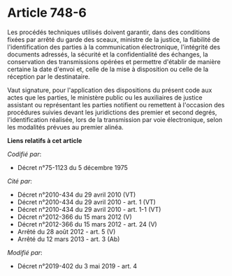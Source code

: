# Article 748-6

Les procédés techniques utilisés doivent garantir, dans des conditions fixées par arrêté du garde des sceaux, ministre de la
justice, la fiabilité de l'identification des parties à la communication électronique, l'intégrité des documents adressés, la
sécurité et la confidentialité des échanges, la conservation des transmissions opérées et permettre d'établir de manière
certaine la date d'envoi et, celle de la mise à disposition ou celle de la réception par le destinataire.

Vaut signature, pour l'application des dispositions du présent code aux actes que les parties, le ministère public ou les
auxiliaires de justice assistant ou représentant les parties notifient ou remettent à l'occasion des procédures suivies
devant les juridictions des premier et second degrés, l'identification réalisée, lors de la transmission par voie
électronique, selon les modalités prévues au premier alinéa.

**Liens relatifs à cet article**

_Codifié par_:

  - Décret n°75-1123 du 5 décembre 1975

_Cité par_:

  - Décret n°2010-434 du 29 avril 2010 (VT)
  - Décret n°2010-434 du 29 avril 2010 - art. 1 (VT)
  - Décret n°2010-434 du 29 avril 2010 - art. 1-1 (VT)
  - Décret n°2012-366 du 15 mars 2012 (V)
  - Décret n°2012-366 du 15 mars 2012 - art. 24 (V)
  - Arrêté du 28 août 2012 - art. 5 (V)
  - Arrêté du 12 mars 2013 - art. 3 (Ab)

_Modifié par_:

  - Décret n°2019-402 du 3 mai 2019 - art. 4
